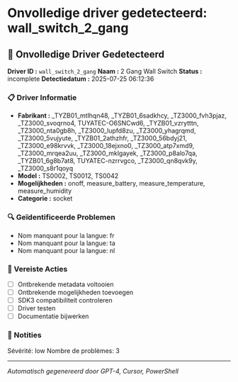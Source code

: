 # Onvolledige driver gedetecteerd: wall_switch_2_gang

## 🚨 Onvolledige Driver Gedetecteerd

**Driver ID :** `wall_switch_2_gang`
**Naam :** 2 Gang Wall Switch
**Status :** incomplete
**Detectiedatum :** 2025-07-25 06:12:36

### 📋 Driver Informatie
- **Fabrikant :** _TYZB01_mtlhqn48, _TYZB01_6sadkhcy, _TZ3000_fvh3pjaz, _TZ3000_svoqrno4, TUYATEC-O6SNCwd6, _TYZB01_vzrytttn, _TZ3000_nta0gb8h, _TZ3000_lupfd8zu, _TZ3000_yhagrqmd, _TZ3000_5vujyute, _TYZB01_2athzhfr, _TZ3000_56bdyj21, _TZ3000_e98krvvk, _TZ3000_18ejxno0, _TZ3000_atp7xmd9, _TZ3000_mrqea2uu, _TZ3000_mklgayek, _TZ3000_p8alo7qa, _TYZB01_6g8b7at8, TUYATEC-nzrrvgco, _TZ3000_qn8qvk9y, _TZ3000_s8r1qoyq
- **Model :** TS0002, TS0012, TS0042
- **Mogelijkheden :** onoff, measure_battery, measure_temperature, measure_humidity
- **Categorie :** socket

### 🔍 Geïdentificeerde Problemen
- Nom manquant pour la langue: fr
- Nom manquant pour la langue: ta
- Nom manquant pour la langue: nl

### 🎯 Vereiste Acties
- [ ] Ontbrekende metadata voltooien
- [ ] Ontbrekende mogelijkheden toevoegen
- [ ] SDK3 compatibiliteit controleren
- [ ] Driver testen
- [ ] Documentatie bijwerken

### 📝 Notities
Sévérité: low
Nombre de problèmes: 3

---
*Automatisch gegenereerd door GPT-4, Cursor, PowerShell*

